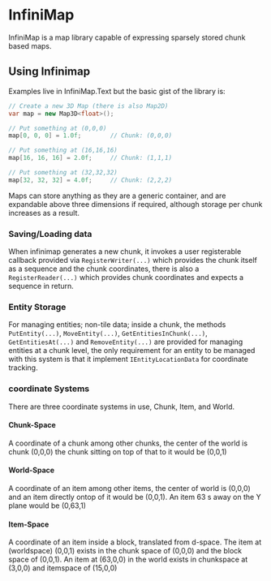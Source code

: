 # InfiniMap

InfiniMap is a map library capable of expressing sparsely stored chunk based maps. 

## Using Infinimap

Examples live in InfiniMap.Text but the basic gist of the library is:

```csharp
// Create a new 3D Map (there is also Map2D)
var map = new Map3D<float>();

// Put something at (0,0,0)
map[0, 0, 0] = 1.0f;        // Chunk: (0,0,0)

// Put something at (16,16,16)
map[16, 16, 16] = 2.0f;     // Chunk: (1,1,1)

// Put something at (32,32,32)
map[32, 32, 32] = 4.0f;     // Chunk: (2,2,2)
```

Maps can store anything as they are a generic container, and are expandable above three dimensions if required, although storage per chunk increases as a result.

### Saving/Loading data

When infinimap generates a new chunk, it invokes a user registerable callback provided via `RegisterWriter(...)` which provides the chunk itself as a sequence and the chunk coordinates, there is also a `RegisterReader(...)` which provides chunk coordinates and expects a sequence in return.

### Entity Storage

For managing entities; non-tile data; inside a chunk, the methods `PutEntity(...)`, `MoveEntity(...)`, `GetEntitiesInChunk(...)`, `GetEntitiesAt(...)` and `RemoveEntity(...)` are provided for managing entities at a chunk level, the only requirement for an entity to be managed with this system is that it implement `IEntityLocationData` for coordinate tracking.

### coordinate Systems

There are three coordinate systems in use, Chunk, Item, and World.

#### Chunk-Space
A coordinate of a chunk among other chunks, the center of the world is chunk (0,0,0) the chunk sitting on top of that to it would be (0,0,1)

#### World-Space
A coordinate of an item among other items, the center of world is (0,0,0) and an item directly ontop of it would be (0,0,1). An item 63 s away on the Y plane would be (0,63,1)

#### Item-Space
A coordinate of an item inside a block, translated from d-space. The item at (worldspace) (0,0,1) exists in the chunk space of (0,0,0) and the block space of (0,0,1). An item at (63,0,0) in the world exists in chunkspace at (3,0,0) and itemspace of (15,0,0)